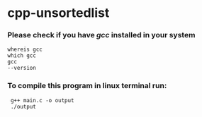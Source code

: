 # cpp-unsortedlist

<h3>Please check if you have <em>gcc</em> installed in your system</h3>

<code>whereis gcc</code><br />
<code>which gcc</code><br />
<code>gcc --version</code><br />

<h3>To compile this program in linux terminal run:</h3>

<code> g++ main.c -o output</code><br />
<code> ./output</code>
